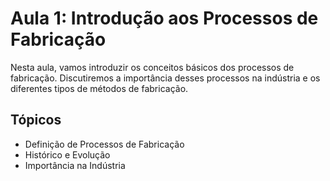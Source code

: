 # Aula 1: Introdução aos Processos de Fabricação

Nesta aula, vamos introduzir os conceitos básicos dos processos de fabricação. Discutiremos a importância desses processos na indústria e os diferentes tipos de métodos de fabricação.

## Tópicos

- Definição de Processos de Fabricação
- Histórico e Evolução
- Importância na Indústria
